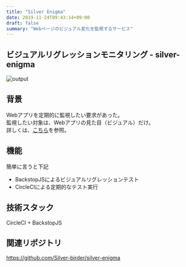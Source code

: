 ```yaml
---
title: "Silver Enigma"
date: 2019-11-24T09:43:14+09:00
draft: false
summary: "Webページのビジュアル変化を監視するサービス"
---
```


## ビジュアルリグレッションモニタリング - silver-enigma
![output](https://res.cloudinary.com/silverbirder/image/upload/v1573651959/backstopjs/backstopjs.png)

## 背景
Webアプリを定期的に監視したい要求があった。  
監視したい対象は、Webアプリの見た目（ビジュアル）だけ。  
詳しくは、[こちら](https://qiita.com/silverbirder/items/35d8109faf649808ccb9)を参照。

## 機能
簡単に言うと下記

* BackstopJSによるビジュアルリグレッションテスト
* CircleCIによる定期的なテスト実行

## 技術スタック

CircleCI + BackstopJS


## 関連リポジトリ
https://github.com/Silver-birder/silver-enigma

